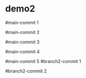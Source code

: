 # demo2

#main-commit 1

#main-commit 2

#main-commit 3

#main-commit 4

#main-commit 5
#branch2-commit 1

#branch2-commit 2